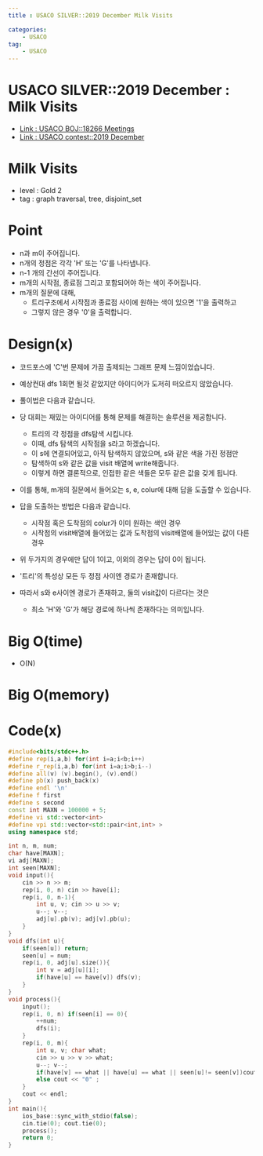 ```yaml
---
title : USACO SILVER::2019 December Milk Visits

categories:
    - USACO
tag:
    - USACO
---
```

# USACO SILVER::2019 December : Milk Visits
- [Link : USACO BOJ::18266 Meetings](https://www.acmicpc.net/problem/18267)
- [Link : USACO contest::2019 December](http://www.usaco.org/index.php?page=dec19results)

# Milk Visits

- level : Gold 2
- tag : graph traversal, tree, disjoint_set

# Point
- n과 m이 주어집니다.
- n개의 정점은 각각 'H' 또는 'G'를 나타냅니다.
- n-1 개의 간선이 주어집니다.
- m개의 시작점, 종료점 그리고 포함되어야 하는 색이 주어집니다.
- m개의 질문에 대해,
  - 트리구조에서 시작점과 종료점 사이에 원하는 색이 있으면 '1'을 출력하고
  - 그렇지 않은 경우 '0'을 출력합니다.

# Design(x)
- 코드포스에 'C'번 문제에 가끔 출제되는 그래프 문제 느낌이었습니다.
- 예상컨대 dfs 1회면 될것 같았지만 아이디어가 도저히 떠오르지 않았습니다.
- 풀이법은 다음과 같습니다.
- 당 대회는 재밌는 아이디어를 통해 문제를 해결하는 솔루션을 제공합니다.
  - 트리의 각 정점을 dfs탐색 시킵니다.
  - 이때, dfs 탐색의 시작점을 s라고 하겠습니다.
  - 이 s에 연결되어있고, 아직 탐색하지 않았으며, s와 같은 색을 가진 정점만 
  - 탐색하여 s와 같은 값을 visit 배열에 write해줍니다.
  - 이렇게 하면 결론적으로, 인접한 같은 색들은 모두 같은 값을 갖게 됩니다.

- 이를 통해, m개의 질문에서 들어오는 s, e, colur에 대해 답을 도출할 수 있습니다.
- 답을 도출하는 방법은 다음과 같습니다.
  - 시작점 혹은 도착점의 colur가 이미 원하는 색인 경우
  - 시작점의 visit배열에 들어있는 값과 도착점의 visit배열에 들어있는 값이 다른 경우
- 위 두가지의 경우에만 답이 1이고, 이외의 경우는 답이 0이 됩니다.
- '트리'의 특성상 모든 두 정점 사이엔 경로가 존재합니다.
- 따라서 s와 e사이엔 경로가 존재하고, 둘의 visit값이 다르다는 것은
  - 최소 'H'와 'G'가 해당 경로에 하나씩 존재하다는 의미입니다.

# Big O(time)
- O(N)

# Big O(memory)

# Code(x)

```cpp
#include<bits/stdc++.h>
#define rep(i,a,b) for(int i=a;i<b;i++)
#define r_rep(i,a,b) for(int i=a;i>b;i--)
#define all(v) (v).begin(), (v).end()
#define pb(x) push_back(x)
#define endl '\n'
#define f first
#define s second
const int MAXN = 100000 + 5;
#define vi std::vector<int>
#define vpi std::vector<std::pair<int,int> >
using namespace std;

int n, m, num;
char have[MAXN];
vi adj[MAXN];
int seen[MAXN];
void input(){
	cin >> n >> m;
	rep(i, 0, n) cin >> have[i];
	rep(i, 0, n-1){
		int u, v; cin >> u >> v;
		u--; v--;
		adj[u].pb(v); adj[v].pb(u);
	}
}
void dfs(int u){
	if(seen[u]) return;
	seen[u] = num;
	rep(i, 0, adj[u].size()){
		int v = adj[u][i];
		if(have[u] == have[v]) dfs(v);
	}
}
void process(){
	input();
	rep(i, 0, n) if(seen[i] == 0){
		++num;
		dfs(i);
	}
	rep(i, 0, m){
		int u, v; char what;
		cin >> u >> v >> what;
		u--; v--;
		if(have[v] == what || have[u] == what || seen[u]!= seen[v])cout << "1" ;
		else cout << "0" ;
	}
	cout << endl;
}
int main(){
    ios_base::sync_with_stdio(false);
    cin.tie(0); cout.tie(0);
    process();
    return 0;
}
```
